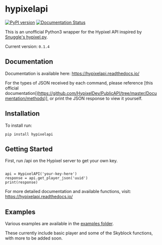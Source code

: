 # hypixelapi

[![PyPI version](https://badge.fury.io/py/hypixelapi.svg)](https://badge.fury.io/py/hypixelapi) [![Documentation Status](https://readthedocs.org/projects/hypixelapi/badge/?version=latest)](https://hypixelapi.readthedocs.io/en/latest/?badge=latest)



This is an unofficial Python3 wrapper for the Hypixel API inspired by [Snuggle's hypixel.py](https://github.com/Snuggle/hypixel.py).

Current version: `0.1.4`

## Documentation

Documentation is available here: https://hypixelapi.readthedocs.io/

For the types of JSON received by each command, please reference
[this official documentation[(https://github.com/HypixelDev/PublicAPI/tree/master/Documentation/methods)],
or print the JSON response to view it yourself.


## Installation

To install run:

``pip install hypixelapi``

## Getting Started

First, run /api on the Hypixel server to get your own key.

```from hypixelapi import HypixelAPI

api = HypixelAPI('your-key-here')
response = api.get_player_json('uuid')
print(response)
```

For more detailed documentation and available functions, visit:
https://hypixelapi.readthedocs.io/

## Examples

Various examples are available in the [examples folder](https://github.com/MylesMor/hypixelapi/tree/master/examples).

These currently include basic player and some of the Skyblock functions, with more to be added soon.
